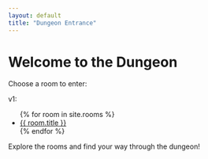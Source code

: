 ```yaml
---
layout: default
title: "Dungeon Entrance"
---
```


<h1>Welcome to the Dungeon</h1>
<p>Choose a room to enter:</p>

v1:
<ul>
  {% for room in site.rooms %}
    <li>
      <a href="{{ site.baseurl }}/{{ room.url }}">{{ room.title }}</a>
    </li>
  {% endfor %}
</ul>

<p>Explore the rooms and find your way through the dungeon!</p>

